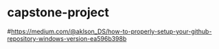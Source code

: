 # capstone-project

#https://medium.com/@aklson_DS/how-to-properly-setup-your-github-repository-windows-version-ea596b398b
